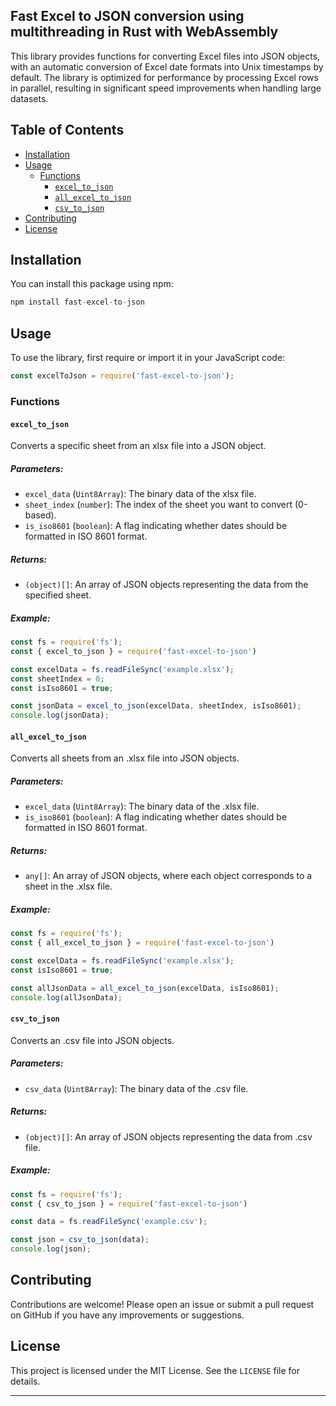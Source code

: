 ## Fast Excel to JSON conversion using multithreading in Rust with WebAssembly
This library provides functions for converting Excel files into JSON objects, with an automatic conversion of Excel date formats into Unix timestamps by default. The library is optimized for performance by processing Excel rows in parallel, resulting in significant speed improvements when handling large datasets.


## Table of Contents

- [Installation](#installation)
- [Usage](#usage)
  - [Functions](#functions)
    - [`excel_to_json`](#excel_to_json)
    - [`all_excel_to_json`](#all_excel_to_json)
    - [`csv_to_json`](#csv_to_json)
- [Contributing](#contributing)
- [License](#license)

## Installation

You can install this package using npm:

```javascript
npm install fast-excel-to-json
```

## Usage
To use the library, first require or import it in your JavaScript code:

```javascript
const excelToJson = require('fast-excel-to-json');
```

### Functions

#### `excel_to_json`

Converts a specific sheet from an xlsx file into a JSON object.

##### Parameters:

- `excel_data` (`Uint8Array`): The binary data of the xlsx file.
- `sheet_index` (`number`): The index of the sheet you want to convert (0-based).
- `is_iso8601` (`boolean`): A flag indicating whether dates should be formatted in ISO 8601 format.

##### Returns:

- `(object)[]`: An array of JSON objects representing the data from the specified sheet.

##### Example:

```javascript
const fs = require('fs');
const { excel_to_json } = require('fast-excel-to-json')

const excelData = fs.readFileSync('example.xlsx');
const sheetIndex = 0;
const isIso8601 = true;

const jsonData = excel_to_json(excelData, sheetIndex, isIso8601);
console.log(jsonData);
```

#### `all_excel_to_json`

Converts all sheets from an .xlsx file into JSON objects.

##### Parameters:

- `excel_data` (`Uint8Array`): The binary data of the .xlsx file.
- `is_iso8601` (`boolean`): A flag indicating whether dates should be formatted in ISO 8601 format.

##### Returns:

- `any[]`: An array of JSON objects, where each object corresponds to a sheet in the .xlsx file.

##### Example:

```javascript
const fs = require('fs');
const { all_excel_to_json } = require('fast-excel-to-json')

const excelData = fs.readFileSync('example.xlsx');
const isIso8601 = true;

const allJsonData = all_excel_to_json(excelData, isIso8601);
console.log(allJsonData);
```

#### `csv_to_json`

Converts an .csv file into JSON objects.

##### Parameters:

- `csv_data` (`Uint8Array`): The binary data of the .csv file.

##### Returns:

- `(object)[]`: An array of JSON objects representing the data from .csv file.

##### Example:

```javascript
const fs = require('fs');
const { csv_to_json } = require('fast-excel-to-json')

const data = fs.readFileSync('example.csv');

const json = csv_to_json(data);
console.log(json);
```

## Contributing

Contributions are welcome! Please open an issue or submit a pull request on GitHub if you have any improvements or suggestions.

## License

This project is licensed under the MIT License. See the `LICENSE` file for details.

---